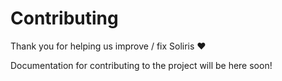 # Contributing

Thank you for helping us improve / fix Soliris ❤️

Documentation for contributing to the project will be here soon!
